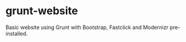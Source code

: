 grunt-website
=============

Basic website using Grunt with Bootstrap, Fastclick and Modernizr pre-installed.
